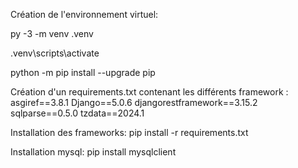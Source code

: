 Création de l'environnement virtuel:

py -3 -m venv .venv

.venv\scripts\activate

python -m pip install --upgrade pip

Création d'un requirements.txt contenant les différents framework : 
asgiref==3.8.1
Django==5.0.6
djangorestframework==3.15.2
sqlparse==0.5.0
tzdata==2024.1

Installation des frameworks:
pip install -r requirements.txt

Installation mysql:
pip install mysqlclient
